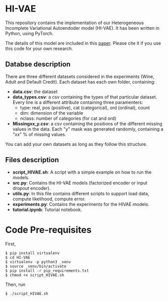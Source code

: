 # HI-VAE

This repository contains the implementation of our Heterogeneous Incomplete Variational Autoendoder model (HI-VAE). It has been written in Python, using PyTorch.

The details of this model are included in this [paper](https://arxiv.org/abs/1807.03653). Please cite it if you use this code for your own research.

## Databse description

There are three different datasets considered in the experiments (Wine, Adult and Default Credit). Each dataset has each own folder, containing:

* **data.csv**: the dataset
* **data_types.csv**: a csv containing the types of that particular dataset. Every line is a different attribute containing three paramenters:
	* type: real, pos (positive), cat (categorical), ord (ordinal), count
	* dim: dimension of the variable
	* nclass: number of categories (for cat and ord)
* **Missingxx_y.csv**: a csv containing the positions of the different missing values in the data. Each "y" mask was generated randomly, containing a "xx" % of missing values.

You can add your own datasets as long as they follow this structure.

## Files description

* **script_HIVAE.sh**: A script with a simple example on how to run the models.
* **src.py**: Contains the HI-VAE models (factorized encoder or input dropout encoder).
* **utils.py**: In this file contains different scripts to support load data, compute likelihood, compute error.
* **experiments.py**: Contains the experiments for the HIVAE models.
* **tutorial.ipynb**: Tutorial notebook.


# Code Pre-requisites

First,
```console
$ pip install virtualenv
$ cd HI-VAE
$ virtualenv -p python3 _venv
$ source _venv/bin/activate
$ pip install -r pip_requirements.txt
$ chmod +x script_HIVAE.sh
```

Then, run
```console
$ ./script_HIVAE.sh
```
